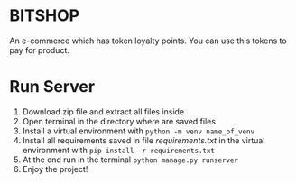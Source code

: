 # BITSHOP
An e-commerce which has token loyalty points. You can use this tokens to pay for product.

# Run Server
1. Download zip file and extract all files inside
2. Open terminal in the directory where are saved files
3. Install a virtual environment with `python -m venv name_of_venv`
4. Install all requirements saved in file _requirements.txt_ in the virtual environment with `pip install -r requirements.txt`
5. At the end run in the terminal `python manage.py runserver`
6. Enjoy the project!

